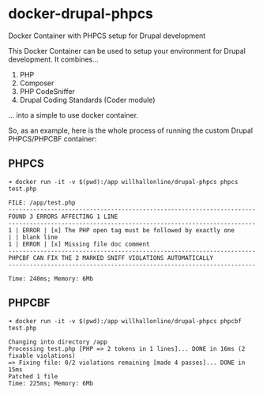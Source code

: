# docker-drupal-phpcs
Docker Container with PHPCS setup for Drupal development

This Docker Container can be used to setup your environment for Drupal development. It combines...

1. PHP
2. Composer
3. PHP CodeSniffer
4. Drupal Coding Standards (Coder module)

... into a simple to use docker container.

So, as an example, here is the whole process of running the custom Drupal PHPCS/PHPCBF container:

## PHPCS

```
➜ docker run -it -v $(pwd):/app willhallonline/drupal-phpcs phpcs test.php

FILE: /app/test.php
----------------------------------------------------------------------
FOUND 3 ERRORS AFFECTING 1 LINE
----------------------------------------------------------------------
1 | ERROR | [x] The PHP open tag must be followed by exactly one
| | blank line
1 | ERROR | [x] Missing file doc comment
----------------------------------------------------------------------
PHPCBF CAN FIX THE 2 MARKED SNIFF VIOLATIONS AUTOMATICALLY
----------------------------------------------------------------------

Time: 240ms; Memory: 6Mb
```
## PHPCBF

```
➜ docker run -it -v $(pwd):/app willhallonline/drupal-phpcs phpcbf test.php

Changing into directory /app
Processing test.php [PHP => 2 tokens in 1 lines]... DONE in 16ms (2 fixable violations)
=> Fixing file: 0/2 violations remaining [made 4 passes]... DONE in 15ms
Patched 1 file
Time: 225ms; Memory: 6Mb
```
